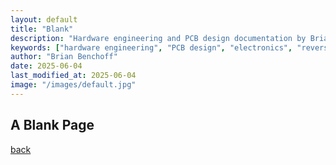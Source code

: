 ```yaml
---
layout: default
title: "Blank"
description: "Hardware engineering and PCB design documentation by Brian Benchoff"
keywords: ["hardware engineering", "PCB design", "electronics", "reverse engineering"]
author: "Brian Benchoff"
date: 2025-06-04
last_modified_at: 2025-06-04
image: "/images/default.jpg"
---
```



## A Blank Page


[back](../)
